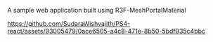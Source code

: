 
A sample web application built using R3F-MeshPortalMaterial

https://github.com/SudaraWishvajith/PS4-react/assets/93005479/0ace6505-a4c8-471e-8b50-5bdf935c4bbc

